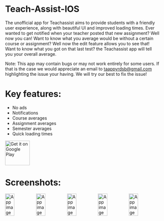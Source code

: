 # Teach-Assist-IOS
The unofficial app for Teachassist aims to provide students with a friendly user experience, along with beautiful UI and improved loading times. Ever wanted to get notified when your teacher posted that new assignment? Well now you can! Want to know what you average would be without a certain course or assignment? Well now the edit feature allows you to see that! Want to know what you got on that last test? the Teachassist app will tell you your overall average. 

Note: This app may contain bugs or may not work entirely for some users. If that is the case we would appreciate an email to taappyrdsb@gmail.com highlighting the issue your having. We will try our best to fix the issue!

# Key features:

  - No ads
  - Notifications
  - Course averages
  - Assignment averages
  - Semester averages
  - Quick loading times


<a href='https://play.google.com/store/apps/details?id=com.teachassist.teachassist&pcampaignid=MKT-Other-global-all-co-prtnr-py-PartBadge-Mar2515-1'><img alt='Get it on Google Play' src='https://play.google.com/intl/en_us/badges/images/generic/en_badge_web_generic.png' height="80px"/></a>

# Screenshots:

<div style="display:flex;">
<img alt="App image" src="https://lh3.googleusercontent.com/M8E5ZW3So9Hyh-jzLcgsmWJBTJyuQIqfg4QJ9D0ryPHW13HgfdhdSG__qjgQtqMarw=w1536-h674-rw" width="30%">
<img alt="App image" src="https://lh3.googleusercontent.com/813Etg6zh4EdS_UNm4wDWtQ-S_kX5VWMjNSAOwGacBGGTcBuvZAa4VBEB8Hgvp_d2aI=w1536-h674-rw" width="30%">
  <img alt="App image" src="https://lh3.googleusercontent.com/iWilLl9FW_1JFknIJmy_BtYjXXOuWMv1kYx1o-ng22FbDD-SNBhfscakEA5d_SHThw=w1536-h674-rw" width="30%">
  <img alt="App image" src="https://lh3.googleusercontent.com/0wQL4IBzWOd2HRTBEzUs7G8VisXInSHKP7cbQUjfQf0ztMO_d-0IaiA_xXi9Gm5RgNVe=w1536-h674-rw" width="30%">
  <img alt="App image" src="https://lh3.googleusercontent.com/M8E5ZW3So9Hyh-jzLcgsmWJBTJyuQIqfg4QJ9D0ryPHW13HgfdhdSG__qjgQtqMarw=w1536-h674-rw" width="30%">
</div>
